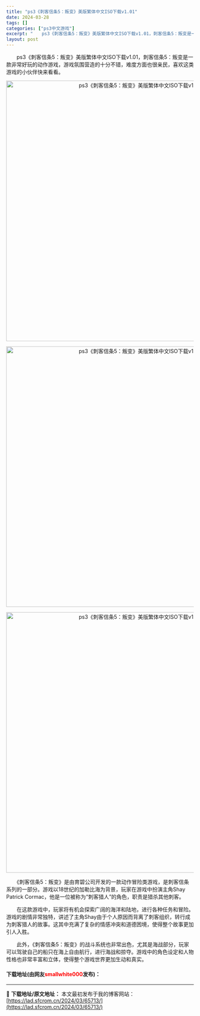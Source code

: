 ```yaml
---
title: "ps3《刺客信条5：叛变》美版繁体中文ISO下载v1.01"
date: 2024-03-28
tags: []
categories: ["ps3中文游戏"]
excerpt: "　　ps3《刺客信条5：叛变》美版繁体中文ISO下载v1.01，刺客信条5：叛变是一款非常好玩的动作游戏，游戏氛围营造的十分不错，难度方面也很亲民，喜欢这类游戏的小伙伴快来看看。 　　《刺客信条5：叛变》是由育碧公司开发的一款动作冒险类游戏，是刺客信条系列的一部分。游戏以18世纪的加勒比海为背景，玩&hellip;"
layout: post
---
```


 <p>　　ps3《刺客信条5：叛变》美版繁体中文ISO下载v1.01，刺客信条5：叛变是一款非常好玩的动作游戏，游戏氛围营造的十分不错，难度方面也很亲民，喜欢这类游戏的小伙伴快来看看。</p> <p align="center"><img align="" border="0" src="https://lad.sfcrom.cn/wp-content/uploads/2024/03/20240328_6605103817225.webp" width="700" alt="ps3《刺客信条5：叛变》美版繁体中文ISO下载v1.01" /></p> <p align="center"><img align="" border="0" src="https://lad.sfcrom.cn/wp-content/uploads/2024/03/20240328_66051038729a9.webp" width="700" alt="ps3《刺客信条5：叛变》美版繁体中文ISO下载v1.01" /></p> <p align="center"><img align="" border="0" src="https://lad.sfcrom.cn/wp-content/uploads/2024/03/20240328_66051038cfb7d.webp" width="700" alt="ps3《刺客信条5：叛变》美版繁体中文ISO下载v1.01" /></p> <p>　　《刺客信条5：叛变》是由育碧公司开发的一款动作冒险类游戏，是刺客信条系列的一部分。游戏以18世纪的加勒比海为背景，玩家在游戏中扮演主角Shay Patrick Cormac，他是一位被称为&ldquo;刺客猎人&rdquo;的角色，职责是猎杀其他刺客。</p> <p>　　在这款游戏中，玩家将有机会探索广阔的海洋和陆地，进行各种任务和冒险。游戏的剧情非常独特，讲述了主角Shay由于个人原因而背离了刺客组织，转行成为刺客猎人的故事。这其中充满了复杂的情感冲突和道德困境，使得整个故事更加引人入胜。</p> <p>　　此外，《刺客信条5：叛变》的战斗系统也非常出色，尤其是海战部分，玩家可以驾驶自己的船只在海上自由航行，进行海战和掠夺。游戏中的角色设定和人物性格也非常丰富和立体，使得整个游戏世界更加生动和真实。</p> <p><h4>下载地址(由网友<font color="red">smallwhite000</font>发布)：</h4></p> 

---
📖 **下载地址/原文地址：** 本文最初发布于我的博客网站：[https://lad.sfcrom.cn/2024/03/65713/](https://lad.sfcrom.cn/2024/03/65713/)
